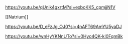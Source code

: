 https://youtu.be/qUnik4gxrtM?si=exboKK5_cpmjjN1V

[[Natrium]]

https://youtu.be/D_eFzJg_OJ0?si=4nAFT69AmYU5yaDJ


https://youtu.be/wnHyYKNnUTo?si=0Hyo4QK-kl0FqmBk